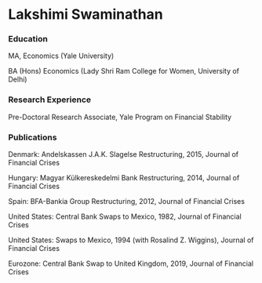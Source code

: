 # Lakshimi Swaminathan
### Education
MA, Economics (Yale University)

BA (Hons) Economics (Lady Shri Ram College for Women, University of Delhi)


### Research Experience
Pre-Doctoral Research Associate, Yale Program on Financial Stability


### Publications
Denmark: Andelskassen J.A.K. Slagelse Restructuring, 2015, Journal of Financial Crises

Hungary: Magyar Külkereskedelmi Bank Restructuring, 2014, Journal of Financial Crises

Spain: BFA-Bankia Group Restructuring, 2012, Journal of Financial Crises

United States: Central Bank Swaps to Mexico, 1982, Journal of Financial Crises

United States: Swaps to Mexico, 1994 (with Rosalind Z. Wiggins), Journal of Financial Crises

Eurozone: Central Bank Swap to United Kingdom, 2019, Journal of Financial Crises

